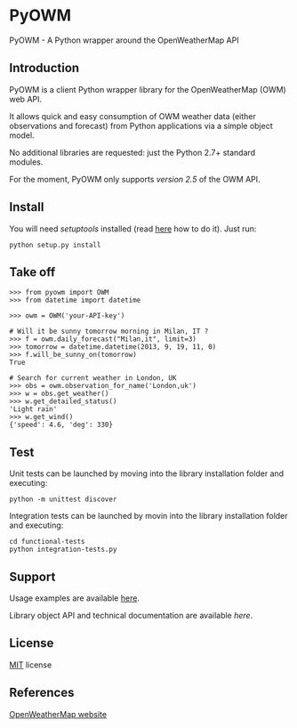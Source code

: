 PyOWM
=====
PyOWM - A Python wrapper around the OpenWeatherMap API

Introduction
------------
PyOWM is a client Python wrapper library for the OpenWeatherMap (OWM) web API.

It allows quick and easy consumption of OWM weather data (either observations 
and forecast) from Python applications via a simple object model.

No additional libraries are requested: just the Python 2.7+ standard modules.

For the moment, PyOWM only supports _version 2.5_ of the OWM API.

Install
-------
You will need _setuptools_ installed (read [here](https://pypi.python.org/pypi/setuptools) 
how to do it). Just run:

    python setup.py install

Take off
--------
    >>> from pyowm import OWM
    >>> from datetime import datetime

    >>> owm = OWM('your-API-key')
    
    # Will it be sunny tomorrow morning in Milan, IT ?
    >>> f = owm.daily_forecast("Milan,it", limit=3)
    >>> tomorrow = datetime.datetime(2013, 9, 19, 11, 0)
    >>> f.will_be_sunny_on(tomorrow)
    True
    
    # Search for current weather in London, UK
    >>> obs = owm.observation_for_name('London,uk')
    >>> w = obs.get_weather()
    >>> w.get_detailed_status()
    'Light rain'
    >>> w.get_wind()
    {'speed': 4.6, 'deg': 330}

Test
----
Unit tests can be launched by moving into the library installation folder and 
executing:

    python -m unittest discover
    
Integration tests can be launched by movin into the library installation folder
and executing:

    cd functional-tests
    python integration-tests.py  

Support
-------
Usage examples are available [here](https://github.com/csparpa/pyowm/blob/master/docs/usage-examples.md).

Library object API and technical documentation are available _here_.

License
-------
[MIT](https://github.com/csparpa/pyowm/blob/master/LICENSE) license

References
----------
[OpenWeatherMap website](http://openweathermap.org/)
